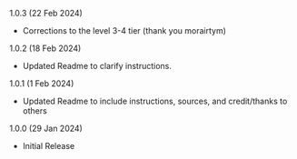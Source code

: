 1.0.3 (22 Feb 2024)
* Corrections to the level 3-4 tier (thank you morairtym)

1.0.2 (18 Feb 2024)
* Updated Readme to clarify instructions.

1.0.1 (1 Feb 2024)
* Updated Readme to include instructions, sources, and credit/thanks to others

1.0.0 (29 Jan 2024)
* Initial Release
